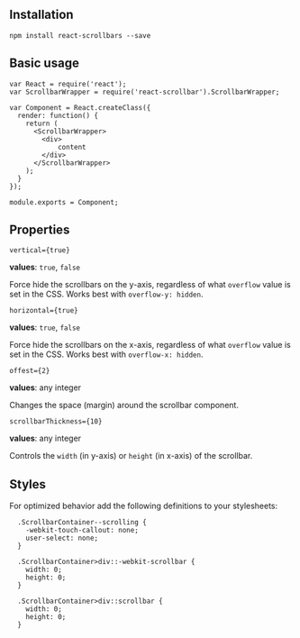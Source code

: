 ## Installation

```
npm install react-scrollbars --save
```

## Basic usage

```
var React = require('react');
var ScrollbarWrapper = require('react-scrollbar').ScrollbarWrapper;

var Component = React.createClass({
  render: function() {
    return (
      <ScrollbarWrapper>
        <div>
            content
        </div>
      </ScrollbarWrapper>
    );
  }
});

module.exports = Component;
```

## Properties

```
vertical={true}
```

**values**: `true`, `false`

Force hide the scrollbars on the y-axis, regardless of what `overflow` value is set in the CSS. Works best with `overflow-y: hidden`.

```
horizontal={true}
```

**values**: `true`, `false`

Force hide the scrollbars on the x-axis, regardless of what `overflow` value is set in the CSS. Works best with `overflow-x: hidden`.

```
offest={2}
```

**values**: any integer

Changes the space (margin) around the scrollbar component.

```
scrollbarThickness={10}
```

**values**: any integer

Controls the `width` (in y-axis) or `height` (in x-axis) of the scrollbar.


## Styles

For optimized behavior add the following definitions to your stylesheets:

```
  .ScrollbarContainer--scrolling {
    -webkit-touch-callout: none;
    user-select: none;
  }
  
  .ScrollbarContainer>div::-webkit-scrollbar {
    width: 0;
    height: 0;
  }
  
  .ScrollbarContainer>div::scrollbar {
    width: 0;
    height: 0;
  }
```
